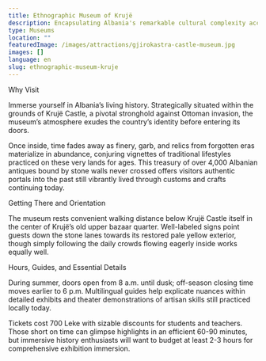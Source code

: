 ```yaml
---
title: Ethnographic Museum of Krujë
description: Encapsulating Albania's remarkable cultural complexity accrued over centuries, Krujë’s spellbinding Ethnographic Museum showcases over 4,000 Ottoman-era antiques from intricate costumes to household items within an exquisitely restored merchant home exhibiting craftsmanship rivaling the collections themselves.
type: Museums
location: ""
featuredImage: /images/attractions/gjirokastra-castle-museum.jpg
images: []
language: en
slug: ethnographic-museum-kruje
---
```


Why Visit

Immerse yourself in Albania’s living history. Strategically situated within the grounds of Krujë Castle, a pivotal stronghold against Ottoman invasion, the museum’s atmosphere exudes the country’s identity before entering its doors.

Once inside, time fades away as finery, garb, and relics from forgotten eras materialize in abundance, conjuring vignettes of traditional lifestyles practiced on these very lands for ages. This treasury of over 4,000 Albanian antiques bound by stone walls never crossed offers visitors authentic portals into the past still vibrantly lived through customs and crafts continuing today.

Getting There and Orientation

The museum rests convenient walking distance below Krujë Castle itself in the center of Krujë’s old upper bazaar quarter. Well-labeled signs point guests down the stone lanes towards its restored pale yellow exterior, though simply following the daily crowds flowing eagerly inside works equally well.

Hours, Guides, and Essential Details

During summer, doors open from 8 a.m. until dusk; off-season closing time moves earlier to 6 p.m. Multilingual guides help explicate nuances within detailed exhibits and theater demonstrations of artisan skills still practiced locally today.

Tickets cost 700 Leke with sizable discounts for students and teachers. Those short on time can glimpse highlights in an efficient 60-90 minutes, but immersive history enthusiasts will want to budget at least 2-3 hours for comprehensive exhibition immersion.

